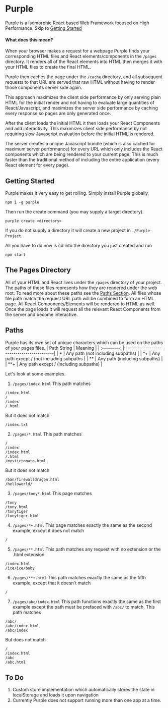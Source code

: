 # Purple
Purple is a Isomorphic React based Web Framework focused on High Performance. Skip to [Getting Started](#getting-started)

#### What does this mean?

When your browser makes a request for a webpage Purple finds your corresponding HTML files and React elements/components in the `/pages` directory. It renders all of the React elements into HTML then merges it with your HTML files to create the final HTML.

Purple then caches the page under the `/cache` directory, and all subsequent requests to that URL are served that raw HTML without having to render those components server side again.

This approach maximizes the client side performance by only serving plain HTML for the initial render and not having to evaluate large quantities of React/Javascript, and maximizes the server side performance by caching every response so pages are only generated once.

After the client loads the initial HTML it then loads your React Components and add interactivity. This maximizes client side performance by not requiring slow Javascript evaluation before the initial HTML is rendered.

The server creates a unique Javascript bundle (which is also cached for maximum server performance) for  every URL which only includes the React components which are being rendered to your current page. This is much faster than the traditional method of including the entire application (every React element for every page).

## Getting Started
Purple makes it very easy to get rolling. Simply install Purple globally,
```
npm i -g purple
```
Then run the create command (you may supply a target directory).
```
purple create <directory>
```
If you do not supply a directory it will create a new project in `./Purple-Project`.

All you have to do now is cd into the directory you just created and run
```
npm start
```
## The Pages Directory
All of your HTML and React lives under the `/pages` directory of your project. The paths of these files represents how they are rendered under the web root. To read more about these paths see the [Paths Section](#paths). All files whose file path match the request URL path will be combined to form an HTML page. All React Components/Elements will be rendered to HTML as well. Once the page loads it will request all the relevant React Components from the server and become interactive.

## Paths
Purple has its own set of unique characters which can be used on the paths of your pages files.
| Path String | Meaning                                   |
| :---------: |:------------------------------------------|
| \*          | Any path (not including subpaths)         |
| \*\+        | Any path except / (not including subpaths |
| \*\*        | Any path (including subpaths)             |
| \*\*\+      | Any path except / (including subpaths)    |

Let's look at some examples.
1. `/pages/index.html` This path matches
```
/index.html
/
/index
/.html
```
But it does not match
```
/index.txt
```
2. `/pages/*.html` This path matches

```
/
/index
/index.html
/.html
/mystictomato.html
```
But it does not match
```
/ban/firewalldragon.html
/helloworld/
```
3. `/pages/tony*.html` This page matches
```
/tony
/tony.html
/tonytiger
/tonytiger.html
```
4. `/pages/*+.html` This page matches exactly the same as the second example, except it does not match
```
/
```
5. `/pages/**.html` This path matches any request with no extension or the .html extension.
```
/index.html
/ice/ice/baby
```
6. `/pages/**+.html` This path matches exactly the same as the fifth example, except that it doesn't match
```
/
```
7. `/pages/abc/index.html` This path functions exactly the same as the first example except the path must be prefaced with `/abc/` to match. This path matches
```
/abc/
/abc/index.html
/abc/index
```
But does not match
```
/
/index.html
/abc
/abc.html
```

## To Do
1. Custom store implementation which automatically stores the state in localStorage and loads it upon navigation
2. Currently Purple does not support running more than one app at a time.
